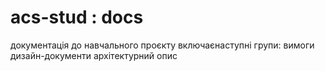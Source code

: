 # acs-stud : docs
документація до навчального проєкту
включаєнаступні групи:
вимоги 
дизайн-документи 
архітектурний опис

